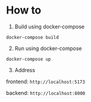 # How to

1. Build using docker-compose

```
docker-compose build
```

2. Run using docker-compose

```
docker-compose up
```

3. Address

frontend: `http://localhost:5173`

backend: `http://localhost:8000`

